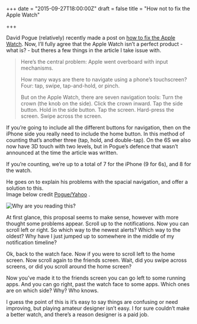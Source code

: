 +++
date = "2015-09-27T18:00:00Z"
draft = false
title = "How not to fix the Apple Watch"

+++

David Pogue (relatively) recently made a post on [how to fix the Apple Watch](https://www.yahoo.com/tech/a-humble-proposition-how-to-fix-the-apple-watch-129185196924.html). Now, I’ll fully agree that the Apple Watch isn’t a perfect product - what is? - but theres a few things in the article I take issue with. 

>Here’s the central problem: Apple went overboard with input mechanisms.
>
>How many ways are there to navigate using a phone’s touchscreen? Four: tap, swipe, tap-and-hold, or pinch.
>
>But on the Apple Watch, there are seven navigation tools: Turn the crown (the knob on the side). Click the crown inward. Tap the side button. Hold in the side button. Tap the screen. Hard-press the screen. Swipe across the screen.

If you’re going to include all the different buttons for navigation, then on the iPhone side you really need to include the home button. In this method of counting that’s another three (tap, hold, and double-tap). On the 6S we also now have 3D touch with two levels, but in Pogue’s defence that wasn’t announced at the time the article was written. 

If you’re counting, we’re up to a total of 7 for the iPhone (9 for 6s), and 8 for the watch.

He goes on to explain his problems with the spacial navigation, and offer a solution to this.  
Image below credit [Pogue/Yahoo](https://www.yahoo.com/tech/a-humble-proposition-how-to-fix-the-apple-watch-129185196924.html) .

![Why are you reading this?](https://cloud.githubusercontent.com/assets/13935212/10263072/1804bae6-69d8-11e5-834e-f277fb03c6c3.jpg)

At first glance, this proposal seems to make sense, however with more thought some problems appear. Scroll up to the notifications. Now you can scroll left or right. So which way to the newest alerts? Which way to the oldest? Why have I just jumped up to somewhere in the middle of my notification timeline?

Ok, back to the watch face. Now if you were to scroll left to the home screen. Now scroll again to the friends screen. Wait, did you swipe across screens, or did you scroll around the home screen? 

Now you’ve made it to the friends screen you can go left to some running apps. And you can go right, past the watch face to some apps. Which ones are on which side? Why? Who knows.

I guess the point of this is it’s easy to say things are confusing or need improving, but playing amateur designer isn’t easy. I for sure couldn’t make a better watch, and there’s a reason designer is a paid job.
